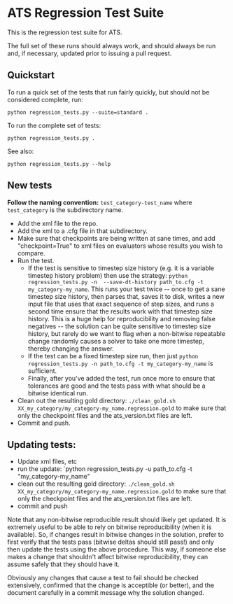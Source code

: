 ATS Regression Test Suite
==============================

This is the regression test suite for ATS.

The full set of these runs should always work, and should always be run and, if necessary, updated prior to issuing a pull request.


Quickstart
------------

To run a quick set of the tests that run fairly quickly, but should
not be considered complete, run:

```
python regression_tests.py --suite=standard .
```

To run the complete set of tests:

```
python regression_tests.py .
```

See also:
```
python regression_tests.py --help
```


New tests
--------------

**Follow the naming convention:**  `test_category-test_name` where `test_category` is the subdirectory name.

* Add the xml file to the repo.
* Add the xml to a .cfg file in that subdirectory.
* Make sure that checkpoints are being written at sane times, and add "checkpoint=True" to xml files on evaluators whose results you wish to compare.
* Run the test.  
   * If the test is sensitive to timestep size history (e.g. it is a variable timestep history problem) then use the strategy: `python regression_tests.py -n  --save-dt-history path_to.cfg -t my_category-my_name`. This runs your test twice -- once to get a sane timestep size history, then parses that, saves it to disk, writes a new input file that uses that exact sequence of step sizes, and runs a second time ensure that the results work with that timestep size history.  This is a huge help for reproducibility and removing false negatives -- the solution can be quite sensitive to timestep size history, but rarely do we want to flag when a non-bitwise repeatable change randomly causes a solver to take one more timestep, thereby changing the answer.
   * If the test can be a fixed timestep size run, then just `python regression_tests.py -n path_to.cfg -t my_category-my_name` is sufficient.
   * Finally, after you've added the test, run once more to ensure that tolerances are good and the tests pass with what should be a bitwise identical run.
* Clean out the resulting gold directory: `./clean_gold.sh XX_my_category/my_category-my_name.regression.gold` to make sure that only the checkpoint files and the ats_version.txt files are left.
* Commit and push.


Updating tests:
---------------------
* Update xml files, etc
* run the update: `python regression_tests.py -u path_to.cfg -t "my_category-my_name"
* clean out the resulting gold directory: `./clean_gold.sh XX_my_category/my_category-my_name.regression.gold` to make sure that only the checkpoint files and the ats_version.txt files are left.
* commit and push

Note that any non-bitwise reproducible result should likely get updated.  It is extremely useful to be able to rely on bitwise reproducibility (when it is available).  So, if changes result in bitwise changes in the solution, prefer to first verify that the tests pass (bitwise deltas should still pass!) and only then update the tests using the above procedure.  This way, if someone else makes a change that shouldn't affect bitwise reproducibility, they can assume safely that they should have it. 

Obviously any changes that cause a test to fail should be checked extensively, confirmed that the change is acceptible (or better), and the document carefully in a commit message why the solution changed.


